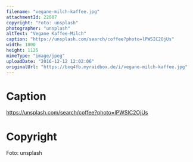 ```yaml
---
filename: "vegane-milch-kaffee.jpg"
attachmentId: 22087
copyright: "Foto: unsplash"
photographer: "unsplash"
altText: "Vegane Kaffee-Milch"
caption: "https://unsplash.com/search/coffee?photo=lPWSIC2OjUs"
width: 1800
height: 1125
mimeType: "image/jpeg"
uploadDate: "2016-12-12 12:02:06"
originalUrl: "https://bxq4fb.myraidbox.de/i/vegane-milch-kaffee.jpg"
---
```


# Caption

https://unsplash.com/search/coffee?photo=lPWSIC2OjUs

# Copyright

Foto: unsplash
